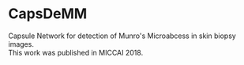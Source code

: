 # CapsDeMM
Capsule Network for detection of Munro's Microabcess in skin biopsy images.<br/>
This work was published in MICCAI 2018.

